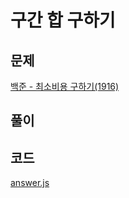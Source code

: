 # 구간 합 구하기
## 문제
[백준 - 최소비용 구하기(1916)](https://www.acmicpc.net/problem/1916)

## 풀이

## 코드
[answer.js](./answer.js)